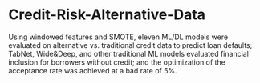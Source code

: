# Credit-Risk-Alternative-Data
Using windowed features and SMOTE, eleven ML/DL models were evaluated on alternative vs. traditional credit data to predict loan defaults; TabNet, Wide&Deep, and other traditional ML models evaluated financial inclusion for borrowers without credit; and the optimization of the acceptance rate was achieved at a bad rate of 5%.
